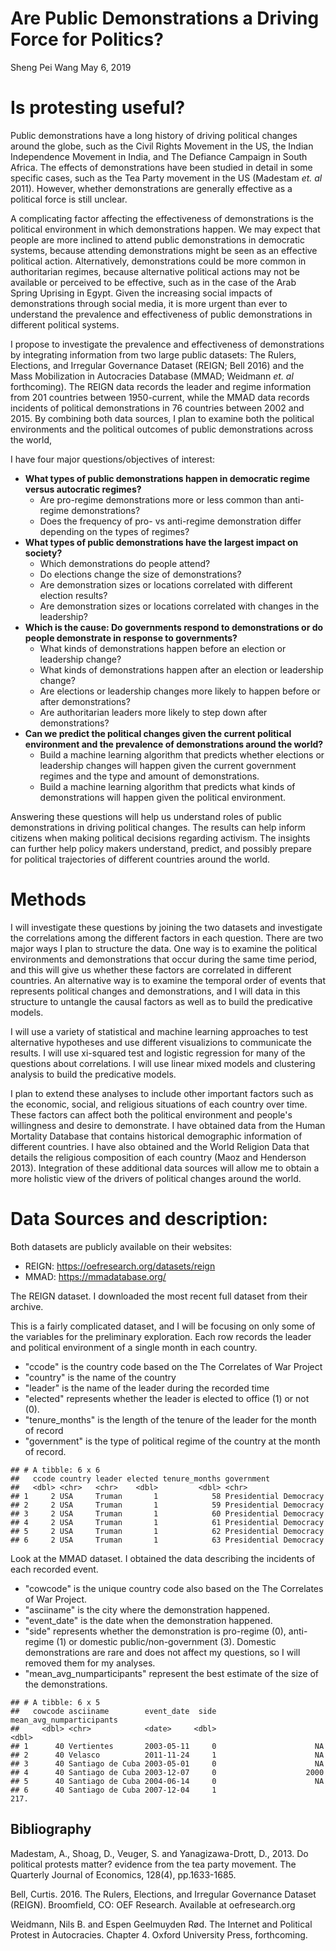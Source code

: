 Are Public Demonstrations a Driving Force for Politics?
================
Sheng Pei Wang
May 6, 2019

Is protesting useful?
=====================

Public demonstrations have a long history of driving political changes around the globe, such as the Civil Rights Movement in the US, the Indian Independence Movement in India, and The Defiance Campaign in South Africa. The effects of demonstrations have been studied in detail in some specific cases, such as the Tea Party movement in the US (Madestam *et. al* 2011). However, whether demonstrations are generally effective as a political force is still unclear.

A complicating factor affecting the effectiveness of demonstrations is the political environment in which demonstrations happen. We may expect that people are more inclined to attend public demonstrations in democratic systems, because attending demonstrations might be seen as an effective political action. Alternatively, demonstrations could be more common in authoritarian regimes, because alternative political actions may not be available or perceived to be effective, such as in the case of the Arab Spring Uprising in Egypt. Given the increasing social impacts of demonstrations through social media, it is more urgent than ever to understand the prevalence and effectiveness of public demonstrations in different political systems.

I propose to investigate the prevalence and effectiveness of demonstrations by integrating information from two large public datasets: The Rulers, Elections, and Irregular Governance Dataset (REIGN; Bell 2016) and the Mass Mobilization in Autocracies Database (MMAD; Weidmann *et. al* forthcoming). The REIGN data records the leader and regime information from 201 countries between 1950-current, while the MMAD data records incidents of political demonstrations in 76 countries between 2002 and 2015. By combining both data sources, I plan to examine both the political environments and the political outcomes of public demonstrations across the world,

I have four major questions/objectives of interest:

-   **What types of public demonstrations happen in democratic regime versus autocratic regimes?**
    -   Are pro-regime demonstrations more or less common than anti-regime demonstrations?
    -   Does the frequency of pro- vs anti-regime demonstration differ depending on the types of regimes?
-   **What types of public demonstrations have the largest impact on society?**
    -   Which demonstrations do people attend?
    -   Do elections change the size of demonstrations?
    -   Are demonstration sizes or locations correlated with different election results?
    -   Are demonstration sizes or locations correlated with changes in the leadership?
-   **Which is the cause: Do governments respond to demonstrations or do people demonstrate in response to governments?**
    -   What kinds of demonstrations happen before an election or leadership change?
    -   What kinds of demonstrations happen after an election or leadership change?
    -   Are elections or leadership changes more likely to happen before or after demonstrations?
    -   Are authoritarian leaders more likely to step down after demonstrations?
-   **Can we predict the political changes given the current political environment and the prevalence of demonstrations around the world?**
    -   Build a machine learning algorithm that predicts whether elections or leadership changes will happen given the current government regimes and the type and amount of demonstrations.
    -   Build a machine learning algorithm that predicts what kinds of demonstrations will happen given the political environment.

Answering these questions will help us understand roles of public demonstrations in driving political changes. The results can help inform citizens when making political decisions regarding activism. The insights can further help policy makers understand, predict, and possibly prepare for political trajectories of different countries around the world.

Methods
=======

I will investigate these questions by joining the two datasets and investigate the correlations among the different factors in each question. There are two major ways I plan to structure the data. One way is to examine the political environments and demonstrations that occur during the same time period, and this will give us whether these factors are correlated in different countries. An alternative way is to examine the temporal order of events that represents political changes and demonstrations, and I will data in this structure to untangle the causal factors as well as to build the predicative models.

I will use a variety of statistical and machine learning approaches to test alternative hypotheses and use different visualizions to communicate the results. I will use xi-squared test and logistic regression for many of the questions about correlations. I will use linear mixed models and clustering analysis to build the predicative models.

I plan to extend these analyses to include other important factors such as the economic, social, and religious situations of each country over time. These factors can affect both the political environment and people's willingness and desire to demonstrate. I have obtained data from the Human Mortality Database that contains historical demographic information of different countries. I have also obtained and the World Religion Data that details the religious composition of each country (Maoz and Henderson 2013). Integration of these additional data sources will allow me to obtain a more holistic view of the drivers of political changes around the world.

Data Sources and description:
=============================

Both datasets are publicly available on their websites:

-   REIGN: <https://oefresearch.org/datasets/reign>
-   MMAD: <https://mmadatabase.org/>

The REIGN dataset. I downloaded the most recent full dataset from their archive.

This is a fairly complicated dataset, and I will be focusing on only some of the variables for the preliminary exploration. Each row records the leader and political environment of a single month in each country.

-   "ccode" is the country code based on the The Correlates of War Project
-   "country" is the name of the country
-   "leader" is the name of the leader during the recorded time
-   "elected" represents whether the leader is elected to office (1) or not (0).
-   "tenure\_months" is the length of the tenure of the leader for the month of record
-   "government" is the type of political regime of the country at the month of record.

<!-- -->

    ## # A tibble: 6 x 6
    ##   ccode country leader elected tenure_months government            
    ##   <dbl> <chr>   <chr>    <dbl>         <dbl> <chr>                 
    ## 1     2 USA     Truman       1            58 Presidential Democracy
    ## 2     2 USA     Truman       1            59 Presidential Democracy
    ## 3     2 USA     Truman       1            60 Presidential Democracy
    ## 4     2 USA     Truman       1            61 Presidential Democracy
    ## 5     2 USA     Truman       1            62 Presidential Democracy
    ## 6     2 USA     Truman       1            63 Presidential Democracy

Look at the MMAD dataset. I obtained the data describing the incidents of each recorded event.

-   "cowcode" is the unique country code also based on the The Correlates of War Project.
-   "asciiname" is the city where the demonstration happened.
-   "event\_date" is the date when the demonstration happened.
-   "side" represents whether the demonstration is pro-regime (0), anti-regime (1) or domestic public/non-government (3). Domestic demonstrations are rare and does not affect my questions, so I will removed them for my analyses.
-   "mean\_avg\_numparticipants" represent the best estimate of the size of the demonstrations.

<!-- -->

    ## # A tibble: 6 x 5
    ##   cowcode asciiname        event_date  side mean_avg_numparticipants
    ##     <dbl> <chr>            <date>     <dbl>                    <dbl>
    ## 1      40 Vertientes       2003-05-11     0                      NA 
    ## 2      40 Velasco          2011-11-24     1                      NA 
    ## 3      40 Santiago de Cuba 2003-05-01     0                      NA 
    ## 4      40 Santiago de Cuba 2003-12-07     0                    2000 
    ## 5      40 Santiago de Cuba 2004-06-14     0                      NA 
    ## 6      40 Santiago de Cuba 2007-12-04     1                     217.

Bibliography
------------

Madestam, A., Shoag, D., Veuger, S. and Yanagizawa-Drott, D., 2013. Do political protests matter? evidence from the tea party movement. The Quarterly Journal of Economics, 128(4), pp.1633-1685.

Bell, Curtis. 2016. The Rulers, Elections, and Irregular Governance Dataset (REIGN). Broomfield, CO: OEF Research. Available at oefresearch.org

Weidmann, Nils B. and Espen Geelmuyden Rød. The Internet and Political Protest in Autocracies. Chapter 4. Oxford University Press, forthcoming.
